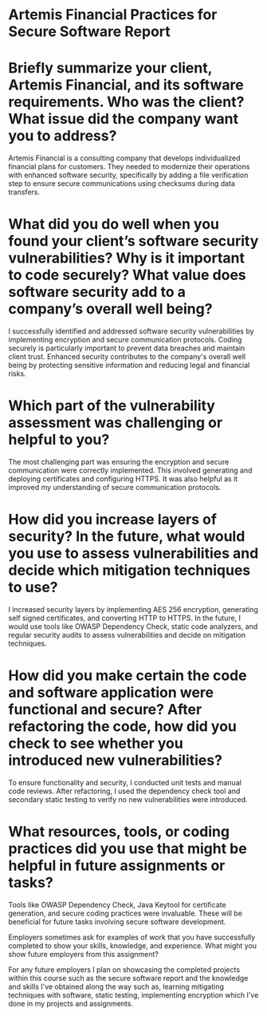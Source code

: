 #  Artemis Financial Practices for Secure Software Report

# Briefly summarize your client, Artemis Financial, and its software requirements. Who was the client? What issue did the company want you to address? 

Artemis Financial is a consulting company that develops individualized financial plans for customers. They needed to modernize their operations with enhanced software security, specifically by adding a file verification step to ensure secure communications using checksums during data transfers.

# What did you do well when you found your client’s software security vulnerabilities? Why is it important to code securely? What value does software security add to a company’s overall well being? 

I successfully identified and addressed software security vulnerabilities by implementing encryption and secure communication protocols. Coding securely is particularly important to prevent data breaches and maintain client trust. Enhanced security contributes to the company's overall well being by protecting sensitive information and reducing legal and financial risks.

# Which part of the vulnerability assessment was challenging or helpful to you?

The most challenging part was ensuring the encryption and secure communication were correctly implemented. This involved generating and deploying certificates and configuring HTTPS. It was also helpful as it improved my understanding of secure communication protocols.

# How did you increase layers of security? In the future, what would you use to assess vulnerabilities and decide which mitigation techniques to use? 

I increased security layers by implementing AES 256 encryption, generating self signed certificates, and converting HTTP to HTTPS. In the future, I would use tools like OWASP Dependency Check, static code analyzers, and regular security audits to assess vulnerabilities and decide on mitigation techniques.

# How did you make certain the code and software application were functional and secure? After refactoring the code, how did you check to see whether you introduced new vulnerabilities?

To ensure functionality and security, I conducted unit tests and manual code reviews. After refactoring, I used the dependency check tool and secondary static testing to verify no new vulnerabilities were introduced.

# What resources, tools, or coding practices did you use that might be helpful in future assignments or tasks?
Tools like OWASP Dependency Check, Java Keytool for certificate generation, and secure coding practices were invaluable. These will be beneficial for future tasks involving secure software development.

Employers sometimes ask for examples of work that you have successfully completed to show your skills, knowledge, and experience. What might you show future employers from this assignment?

For any future employers I plan on showcasing the completed projects within this course such as the secure software report and the knowledge and skills I've obtained along the way such as, 
learning mitigating techniques with software, static testing, implementing encryption which I've done in my projects and assignments. 

